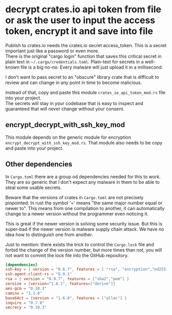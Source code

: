 <!-- markdownlint-disable MD041 -->
[//]: # (auto_md_to_doc_comments segment start A)

# decrypt crates.io api token from file or ask the user to input the access token, encrypt it and save into file

Publish to crates.io needs the crates.io secret access_token. This is a secret important just like a password or even more.  
There is the original "cargo login" function that saves this critical secret in plain text in `~/.cargo/credentials.toml`.  Plain-text for secrets in a well-known file is a big no-no. Every malware will just upload it in a millisecond.  

I don't want to pass secret to an "obscure" library crate that is difficult to review and can change in any point in time to become malicious.  

Instead of that, copy and paste this module `crates_io_api_token_mod.rs` file into your project.  
The secrets will stay in your codebase that is easy to inspect and guaranteed that will never change without your consent.  

## encrypt_decrypt_with_ssh_key_mod

This module depends on the generic module for encryption `encrypt_decrypt_with_ssh_key_mod.rs`. That module also needs to be copy and paste into your project.

## Other dependencies

In `Cargo.toml` there are a group od dependencies needed for this to work. They are so generic that I don't expect any malware in them to be able to steal some usable secrets.  

Beware that the versions of crates in `Cargo.toml` are not precisely pinpointed. In rust the symbol '=' means "the same major number equal or newer to". This means from one compilation to another, it can automatically change to a newer version without the programmer even noticing it.

This is great if the newer version is solving some security issue. But this is super-bad if the newer version is malware supply chain attack. We have no idea how to distinguish one from another.

Just to mention: there exists the trick to control the `Cargo.lock` file and forbid the change of the version number, but more times than not, you will not want to commit the lock file into the GitHub repository.

```toml
[dependencies]
ssh-key = { version = "0.6.7", features = [ "rsa", "encryption","ed25519"] }
ssh-agent-client-rs = "0.9.1"
rsa = { version = "0.9.7", features = ["sha2","pem"] }
zeroize = {version="1.8.1", features=["derive"]}
aes-gcm = "0.10.3"
camino = "1.1.6"
base64ct = {version = "1.6.0", features = ["alloc"] }
inquire = "0.7.0"
secrecy = "0.10.3"
```

[//]: # (auto_md_to_doc_comments segment end A)
